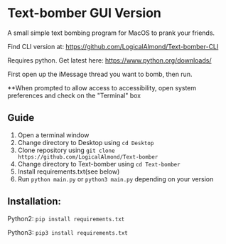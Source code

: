 # Text-bomber GUI Version
A small simple text bombing program for MacOS to prank your friends.

Find CLI version at: https://github.com/LogicalAlmond/Text-bomber-CLI

Requires python. Get latest here:
https://www.python.org/downloads/

First open up the iMessage thread you want to bomb, then run.

**When prompted to allow access to accessibility, open system preferences and check on the "Terminal" box

## Guide
1. Open a terminal window
2. Change directory to Desktop using `cd Desktop`
3. Clone repository using `git clone https://github.com/LogicalAlmond/Text-bomber`
4. Change directory to Text-bomber using `cd Text-bomber`
5. Install requirements.txt(see below)
6. Run `python main.py` or `python3 main.py` depending on your version

## Installation:

Python2: `pip install requirements.txt`

Python3: `pip3 install requirements.txt`
